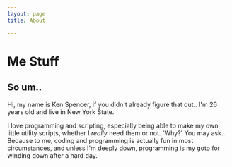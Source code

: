```yaml
---
layout: page
title: About

---
```

# Me Stuff

## So um..

Hi, my name is Ken Spencer, if you didn't already figure that out.. I'm 26 years old and live in New York State.

I love programming and scripting, especially being able to make my own little utility scripts, whether I *really* need them or not. 'Why?' You may ask.. Because to me, coding and programming is actually fun in most circumstances, and unless I'm deeply down, programming is my goto for winding down after a hard day.
